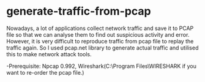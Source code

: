 # generate-traffic-from-pcap

Nowadays, a lot of applications collect network traffic and save it to PCAP file so that we can analyse them to find out suspicious activity and error. However, it is very difficult to reproduce traffic from pcap file to replay the traffic again. So I used pcap.net library to generate actual traffic and utilised this to make network attack tools.

-Prerequisite: 
Npcap 0.992, Wireshark(C:\Program Files\WIRESHARK if you want to re-order the pcap file.)
